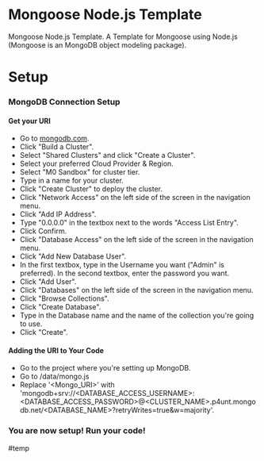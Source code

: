 # Mongoose Node.js Template
Mongoose Node.js Template. A Template for Mongoose using Node.js (Mongoose is an MongoDB object modeling package).
# Setup
### MongoDB Connection Setup
#### Get your URI
- Go to [mongodb.com](https://mongodb.com).
- Click "Build a Cluster".
- Select "Shared Clusters" and click "Create a Cluster".
- Select your preferred Cloud Provider & Region.
- Select "M0 Sandbox" for cluster tier.
- Type in a name for your cluster.
- Click "Create Cluster" to deploy the cluster.
- Click "Network Access" on the left side of the screen in the navigation menu.
- Click "Add IP Address".
- Type "0.0.0.0" in the textbox next to the words "Access List Entry".
- Click Confirm.
- Click "Database Access" on the left side of the screen in the navigation menu.
- Click "Add New Database User".
- In the first textbox, type in the Username you want ("Admin" is preferred). In the second textbox, enter the password you want.
- Click "Add User".
- Click "Databases" on the left side of the screen in the navigation menu.
- Click "Browse Collections".
- Click "Create Database".
- Type in the Database name and the name of the collection you're going to use.
- Click "Create".
#### Adding the URI to Your Code
- Go to the project where you're setting up MongoDB.
- Go to /data/mongo.js
- Replace '<Mongo_URI>' with 'mongodb+srv://<DATABASE_ACCESS_USERNAME>:<DATABASE_ACCESS_PASSWORD>@<CLUSTER_NAME>.p4unt.mongodb.net/<DATABASE_NAME>?retryWrites=true&w=majority'.
### You are now setup! Run your code! 

#temp
